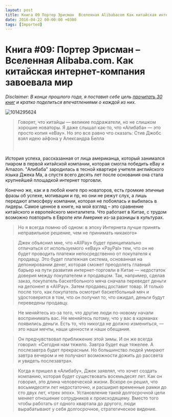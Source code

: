 ```yaml
---
layout: post
title: Книга 09 Портер Эрисман  Вселенная Alibabacom Как китайская интернеткомпания завоевала мир
date: 2016-04-22 00:00:00 +0300
tags: [Imported]
---
```

# Книга #09: Портер Эрисман – Вселенная Alibaba.com. Как китайская интернет-компания завоевала мир

_Disclaimer: В конце прошлого года, я поставил себе цель [прочитать 30 книг](https://blog.alexeyev.me/2015/12/30-books-2016/ "2016: 30 книг") и кратко поделиться впечатлениями о каждой из них._

![1014295624](https://vlaim.s3.amazonaws.com/uploads/2016/04/1014295624-190x300.jpg)

> <div class="bm-quote-content-text">Говорят, что китайцы — великие подражатели, но не слишком хорошие новаторы. Я даже слышал как-то, что «Алибаба» — это просто копия «eBay». Но это все равно что сказать: Стив Джобс взял идею айфона у Александра Белла</div>
> 
>  

История успеха, рассказанная от лица американца, который занимался пиаром в первой китайской компании, которая смогла победить eBay и Amazon. "Алибаба" зародилась в тесной квартире учителя английского языка Джека Ма, а спустя всего десять лет после основания она стала крупнейшей площадкой интернет торговли.

Конечно же, как и в любой книге про новаторов, есть громкие эпичные фразы об успехе, мотивации и пр, но они не режут слух, а лишь передают атмосферу компании, которая не побоялась и выбилась в лидеры. Самое ценное в книге, на мой взгляд – это сравнение китайского и европейского менталитета. Что работает в Китае, с трудом возможно повторить в Европе или Америке из-за разницы в культурах.

> <div class="bm-quote-content-text">Но я всегда помню об одном: в эпоху Интернета лучше принять неправильное решение, чем не принимать никакого»</div>

> Джек объяснил мне, что «AliPay» будет принципиально отличаться от используемого «eBay» «PayPal» тем, что он не будет проводить платежи непосредственно от покупателя к продавцу. Это будет платежная система, основанная на депонировании денег, которая сможет преодолеть главный барьер на пути развития интернет-торговли в Китае — недостаток доверия между покупателем и продавцом. Так, например, сделав заказ, покупатель баскетбольного мяча сначала переведет деньги на депонент в «AliPay». Затем продавец доставит товар. И только после того, как покупатель осмотрит баскетбольный мяч и удостоверится в том, что он получил то, что ожидал, деньги будут переведены продавцу.

> Не меняйтесь из-за того, что другие люди по-новому начали воспринимать вас. Не меняйтесь потому, что у вас в карманах появились деньги. Есть то, что никогда не должно измениться, — это наши мечты, наши ценности и наши обещания.  

> Он предчувствовал приближение этой зимы. И он же всегда говорил: «Сегодня нам тяжело. Завтра будет еще тяжелее. А послезавтра будет прекрасным. Но большинство людей умирают завтра вечером и не получают возможности дожить до рассвета и увидеть послезавтра».

> Когда я пришел в «Алибабу», Джек заявлял, что хочет создать компанию, которая будет существовать восемьдесят лет. Как он говорил, это длина человеческой жизни. Вскоре он решил, что восьмидесяти лет недостаточно, и расширил временные рамки до сто двух лет, «трех эпох». Установление такой долгосрочной цели меняет отношение сотрудников к происходящему. Вместо того чтобы работать от одного квартала до другого, люди вырабатывают у себя долгосрочное, стратегическое видение.